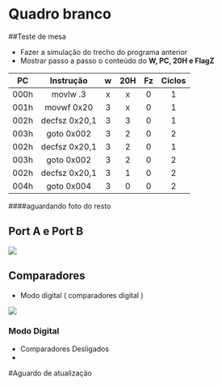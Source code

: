 # Quadro branco

##Teste de mesa
- Fazer a simulação do trecho do programa anterior
- Mostrar passo a passo o conteúdo do **W, PC, 20H e FlagZ**

| PC | Instrução | w | 20H | Fz | Ciclos
| :-------: | :----: | :---: | :---: | :---: | :---: |
| 000h | movlw .3   |  x	|   x   |   0   |   1   |
| 001h	| movwf 0x20	|   3   |   x   |   0   |   1   |
| 002h	| decfsz 0x20,1 |   3   |   3   |   0   |   1   |
| 003h	| goto 0x002	|   3   |   2   |   0   |   2   |
| 002h	| decfsz 0x20,1	|   3   |   2   |   0   |   1   |
| 003h	| goto 0x002	|   3   |   2   |   0   |   2   |
| 002h	| decfsz 0x20,1	|   3   |   1   |   0   |   2   |
| 004h	| goto 0x004	|   3   |   0   |   0   |   2   |

####aguardando foto do resto

## Port A e Port B
![](http://s11.postimg.org/ipfu1nv8j/Port_A_e_Port_B.png)

## Comparadores
- Modo digital ( comparadores digital )

![](http://s11.postimg.org/y9n7s75cz/Comparadors.png)
### Modo Digital
- Comparadores Desligados
- 


#Aguardo de atualização
